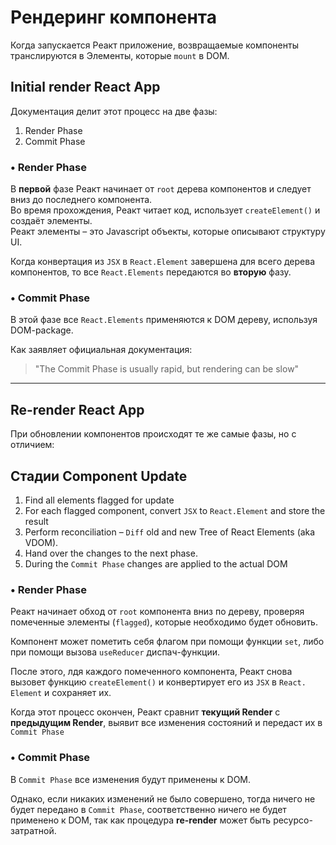 # Рендеринг компонента
Когда запускается Реакт приложение, возвращаемые компоненты транслируются в Элементы, которые `mount` в DOM.

## Initial render React App
Документация делит этот процесс на две фазы:
1. Render Phase
2. Commit Phase

### • Render Phase
В **первой** фазе Реакт начинает от `root` дерева компонентов и следует вниз до последнего компонента.  
Во время прохождения, Реакт читает код, использует `createElement()` и создаёт элементы.  
Реакт элементы – это Javascript объекты, которые описывают структуру UI.

Когда конвертация из `JSX` в `React.Element` завершена для всего дерева компонентов, то все `React.Elements` передаются во **вторую** фазу.

### • Commit Phase
В этой фазе все `React.Elements` применяются к DOM дереву, используя DOM-package.

Как заявляет официальная документация:
> "The Commit Phase is usually rapid, but rendering can be slow"

---

## Re-render React App
При обновлении компонентов происходят те же самые фазы, но с отличием:

## Стадии Component Update
1. Find all elements flagged for update
2. For each flagged component, convert `JSX` to `React.Element` and store the result
3. Perform reconciliation – `Diff` old and new Tree of React Elements (aka VDOM).
4. Hand over the changes to the next phase.
5. During the `Commit Phase` changes are applied to the actual DOM

### • Render Phase
Реакт начинает обход от `root` компонента вниз по дереву, проверяя помеченные элементы (`flagged`), которые необходимо будет обновить.

Компонент может пометить себя флагом при помощи функции `set`, либо при помощи вызова `useReducer` диспач-функции.

После этого, лдя каждого помеченного компонента, Реакт снова вызовет функцию `createElement()` и конвертирует его из `JSX` в `React.
Element` и сохраняет их.

Когда этот процесс окончен, Реакт сравнит **текущий Render** с **предыдущим Render**, выявит все изменения состояний и передаст их в 
`Commit Phase`

### • Commit Phase
В `Commit Phase` все изменения будут применены к DOM.

Однако, если никаких изменений не было совершено, тогда ничего не будет передано в `Commit Phase`, соответственно ничего не будет 
применено к DOM, так как процедура **re-render** может быть ресурсо-затратной.
